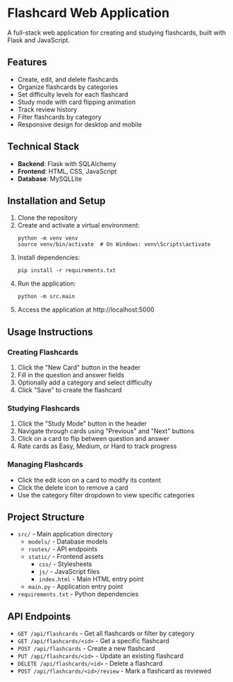 # Flashcard Web Application

A full-stack web application for creating and studying flashcards, built with Flask and JavaScript.

## Features

- Create, edit, and delete flashcards
- Organize flashcards by categories
- Set difficulty levels for each flashcard
- Study mode with card flipping animation
- Track review history
- Filter flashcards by category
- Responsive design for desktop and mobile

## Technical Stack

- **Backend**: Flask with SQLAlchemy
- **Frontend**: HTML, CSS, JavaScript
- **Database**: MySQLLite

## Installation and Setup

1. Clone the repository
2. Create and activate a virtual environment:
   ```
   python -m venv venv
   source venv/bin/activate  # On Windows: venv\Scripts\activate
   ```
3. Install dependencies:
   ```
   pip install -r requirements.txt
   ```
4. Run the application:
   ```
   python -m src.main
   ```
5. Access the application at http://localhost:5000

## Usage Instructions

### Creating Flashcards

1. Click the "New Card" button in the header
2. Fill in the question and answer fields
3. Optionally add a category and select difficulty
4. Click "Save" to create the flashcard

### Studying Flashcards

1. Click the "Study Mode" button in the header
2. Navigate through cards using "Previous" and "Next" buttons
3. Click on a card to flip between question and answer
4. Rate cards as Easy, Medium, or Hard to track progress

### Managing Flashcards

- Click the edit icon on a card to modify its content
- Click the delete icon to remove a card
- Use the category filter dropdown to view specific categories

## Project Structure

- `src/` - Main application directory
  - `models/` - Database models
  - `routes/` - API endpoints
  - `static/` - Frontend assets
    - `css/` - Stylesheets
    - `js/` - JavaScript files
    - `index.html` - Main HTML entry point
  - `main.py` - Application entry point
- `requirements.txt` - Python dependencies

## API Endpoints

- `GET /api/flashcards` - Get all flashcards or filter by category
- `GET /api/flashcards/<id>` - Get a specific flashcard
- `POST /api/flashcards` - Create a new flashcard
- `PUT /api/flashcards/<id>` - Update an existing flashcard
- `DELETE /api/flashcards/<id>` - Delete a flashcard
- `POST /api/flashcards/<id>/review` - Mark a flashcard as reviewed
